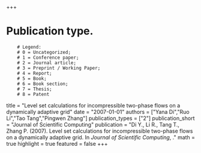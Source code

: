 +++
# Publication type.
        # Legend: 
        # 0 = Uncategorized; 
        # 1 = Conference paper; 
        # 2 = Journal article;
        # 3 = Preprint / Working Paper; 
        # 4 = Report; 
        # 5 = Book; 
        # 6 = Book section;
        # 7 = Thesis; 
        # 8 = Patent
title = "Level set calculations for incompressible two-phase flows on a dynamically adaptive grid"
date = "2007-01-01"
authors = ["Yana Di","Ruo Li","Tao Tang","Pingwen Zhang"]
publication_types = ["2"]
publication_short = "Journal of Scientific Computing"
publication = "Di Y., Li R., Tang T., Zhang P. (2007). Level set calculations for incompressible two-phase flows on a dynamically adaptive grid. In _Journal of Scientific Computing_, ."
math = true
highlight = true
featured = false
+++